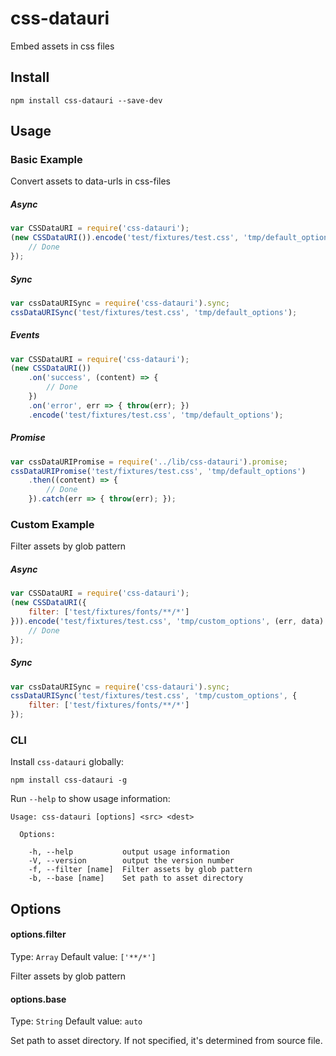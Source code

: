 # css-datauri

Embed assets in css files

## Install

```cli
npm install css-datauri --save-dev
```


## Usage

### Basic Example

Convert assets to data-urls in css-files

##### Async

```js
var CSSDataURI = require('css-datauri');
(new CSSDataURI()).encode('test/fixtures/test.css', 'tmp/default_options', (err, data) => {
	// Done
});
```

##### Sync
```js
var cssDataURISync = require('css-datauri').sync;
cssDataURISync('test/fixtures/test.css', 'tmp/default_options');
```

##### Events

```js
var CSSDataURI = require('css-datauri');
(new CSSDataURI())
	.on('success', (content) => {
		// Done
	})
	.on('error', err => { throw(err); })
	.encode('test/fixtures/test.css', 'tmp/default_options');
```

##### Promise

```js
var cssDataURIPromise = require('../lib/css-datauri').promise;
cssDataURIPromise('test/fixtures/test.css', 'tmp/default_options')
	.then((content) => {
		// Done
	}).catch(err => { throw(err); });

```

### Custom Example

Filter assets by glob pattern

##### Async

```js
var CSSDataURI = require('css-datauri');
(new CSSDataURI({
	filter: ['test/fixtures/fonts/**/*']
})).encode('test/fixtures/test.css', 'tmp/custom_options', (err, data) => {
	// Done
});
```

##### Sync
```js
var cssDataURISync = require('css-datauri').sync;
cssDataURISync('test/fixtures/test.css', 'tmp/custom_options', {
	filter: ['test/fixtures/fonts/**/*']
});
```


### CLI

Install `css-datauri` globally:
```
npm install css-datauri -g
```

Run `--help` to show usage information:

```cli
Usage: css-datauri [options] <src> <dest>

  Options:

    -h, --help           output usage information
    -V, --version        output the version number
    -f, --filter [name]  Filter assets by glob pattern
    -b, --base [name]    Set path to asset directory
```


##  Options

#### options.filter
Type: `Array`
Default value: `['**/*']`

Filter assets by glob pattern

#### options.base
Type: `String`
Default value: `auto`

Set path to asset directory. If not specified, it's determined from source file.
